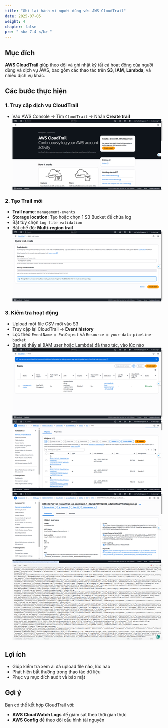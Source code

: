 ```yaml
---
title: "Ghi lại hành vi người dùng với AWS CloudTrail"
date: 2025-07-05
weight: 4
chapter: false
pre: " <b> 7.4 </b> "
---
```


## Mục đích

**AWS CloudTrail** giúp theo dõi và ghi nhật ký tất cả hoạt động của người dùng và dịch vụ AWS, bao gồm các thao tác trên **S3**, **IAM**, **Lambda**, và nhiều dịch vụ khác.

## Các bước thực hiện
### 1. Truy cập dịch vụ CloudTrail

- Vào AWS Console → Tìm `CloudTrail` → Nhấn **Create trail**
![Lambda](../../../images/07/074/1.png?featherlight=false&width=90pc)

### 2. Tạo Trail mới

- **Trail name**: `management-events`
- **Storage location**: Tạo hoặc chọn 1 S3 Bucket để chứa log
- Bật tùy chọn `Log file validation`
- Bật chế độ: **Multi-region trail**
![Lambda](../../../images/07/074/2.png?featherlight=false&width=90pc)

### 3. Kiểm tra hoạt động

- Upload một file CSV mới vào S3
- Truy cập lại CloudTrail → **Event history**
- Lọc theo `EventName = PutObject` và `Resource = your-data-pipeline-bucket`
- Bạn sẽ thấy ai (IAM user hoặc Lambda) đã thao tác, vào lúc nào
![Lambda](../../../images/07/074/3.png?featherlight=false&width=90pc)
![Lambda](../../../images/07/074/4.png?featherlight=false&width=90pc)
![Lambda](../../../images/07/074/5.png?featherlight=false&width=90pc)
![Lambda](../../../images/07/074/6.png?featherlight=false&width=90pc)

## Lợi ích

- Giúp kiểm tra xem ai đã upload file nào, lúc nào
- Phát hiện bất thường trong thao tác dữ liệu
- Phục vụ mục đích audit và bảo mật

## Gợi ý

Bạn có thể kết hợp CloudTrail với:
- **AWS CloudWatch Logs** để giám sát theo thời gian thực
- **AWS Config** để theo dõi cấu hình tài nguyên
